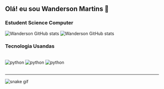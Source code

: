 ## Olá! eu sou Wanderson Martins 👋

### Estudent Science Computer

![Wanderson GitHub stats](https://github-readme-stats.vercel.app/api?username=Wanderson-Martins&show_icons=true&theme=radical)
![Wanderson GitHub stats](https://github-readme-stats.vercel.app/api/top-langs/?username={username}&theme=blue-green)
### Tecnologia Usandas 
<div style="display: inline_block"></br>
<img align="center" alt="python" src= "https://img.shields.io/badge/Python-14354C?style=for-the-badge&logo=python&logoColor=white" />
<img align="center" alt="python" src= "https://img.shields.io/badge/MySQL-005C84?style=for-the-badge&logo=mysql&logoColor=white" />
<img align="center" alt="python" src= "https://img.shields.io/badge/Microsoft_Excel-217346?style=for-the-badge&logo=microsoft-excel&logoColor=white" />
</div></br>


____________________________________________
![snake gif](https://github.com/Wanderson-Martins/Wanderson-Martins/blob/output/github-contribution-grid-snake.gif)

